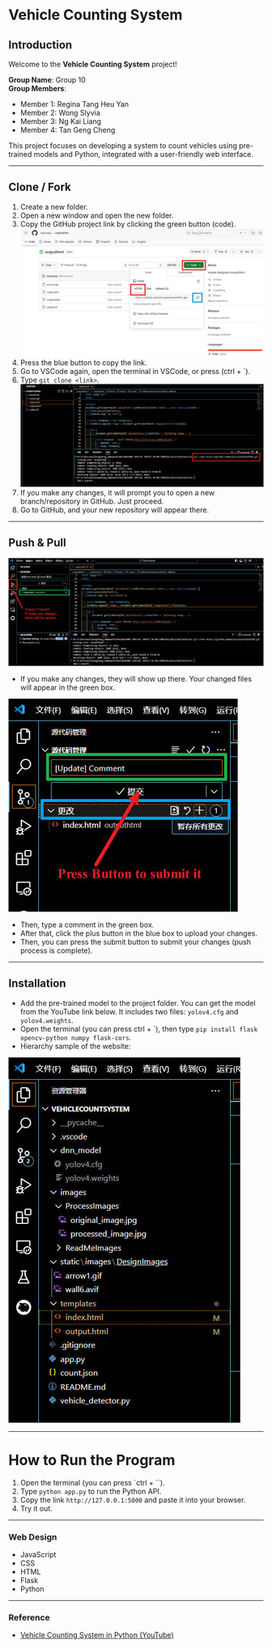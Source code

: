 # Vehicle Counting System

## Introduction

Welcome to the **Vehicle Counting System** project!

**Group Name**: Group 10  
**Group Members**:

- Member 1: Regina Tang Heu Yan
- Member 2: Wong Slyvia
- Member 3: Ng Kai Liang
- Member 4: Tan Geng Cheng

This project focuses on developing a system to count vehicles using pre-trained models and Python, integrated with a user-friendly web interface.

---

## Clone / Fork

1. Create a new folder.
2. Open a new window and open the new folder.
3. Copy the GitHub project link by clicking the green button (code).  
   ![Clone Tutorial](https://github.com/Tgc020202/VehicleCountSystem/blob/main/images/ReadMeImages/GithubCloneTutorialImage1.jpg)
4. Press the blue button to copy the link.
5. Go to VSCode again, open the terminal in VSCode, or press (ctrl + `).
6. Type `git clone <link>`.  
   ![Clone Tutorial](https://github.com/Tgc020202/VehicleCountSystem/blob/main/images/ReadMeImages/GithubCloneTutorialImage2.jpg)
7. If you make any changes, it will prompt you to open a new branch/repository in GitHub. Just proceed.
8. Go to GitHub, and your new repository will appear there.

---

## Push & Pull

![Clone Tutorial](https://github.com/Tgc020202/VehicleCountSystem/blob/main/images/ReadMeImages/GithubCloneTutorialImage3.jpg)

- If you make any changes, they will show up there. Your changed files will appear in the green box.

![Clone Tutorial](https://github.com/Tgc020202/VehicleCountSystem/blob/main/images/ReadMeImages/GithubCloneTutorialImage4.jpg)

- Then, type a comment in the green box.
- After that, click the plus button in the blue box to upload your changes.
- Then, you can press the submit button to submit your changes (push process is complete).

---

## Installation

- Add the pre-trained model to the project folder. You can get the model from the YouTube link below. It includes two files: `yolov4.cfg` and `yolov4.weights`.
- Open the terminal (you can press ctrl + \`), then type  `pip install flask opencv-python numpy flask-cors`.
- Hierarchy sample of the website:

![Hierarchy Sample Of Website](https://github.com/Tgc020202/VehicleCountSystem/blob/main/images/ReadMeImages/HirachySample.jpg)

---

# How to Run the Program

1. Open the terminal (you can press `ctrl + \``).
2. Type `python app.py` to run the Python API.
3. Copy the link `http://127.0.0.1:5000` and paste it into your browser.
4. Try it out.

---

### Web Design

- JavaScript
- CSS
- HTML
- Flask
- Python

---

### Reference

- [Vehicle Counting System in Python (YouTube)](https://www.youtube.com/watch?v=h1XhllUAA6c)
